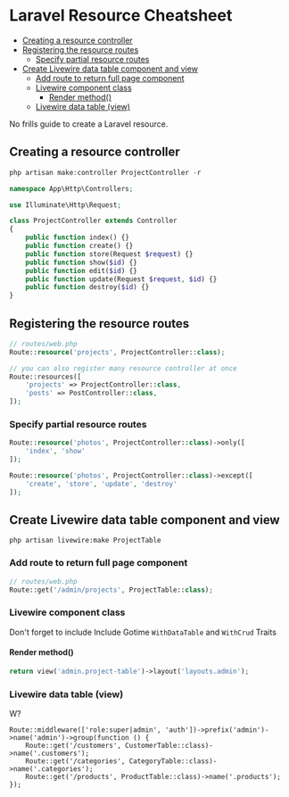 # Laravel Resource Cheatsheet

<!-- MarkdownTOC -->

- [Creating a resource controller](#creating-a-resource-controller)
- [Registering the resource routes](#registering-the-resource-routes)
    - [Specify partial resource routes](#specify-partial-resource-routes)
- [Create Livewire data table component and view](#create-livewire-data-table-component-and-view)
    - [Add route to return full page component](#add-route-to-return-full-page-component)
    - [Livewire component class](#livewire-component-class)
        - [Render method()](#render-method)
    - [Livewire data table (view)](#livewire-data-table-view)

<!-- /MarkdownTOC -->

No frills guide to create a Laravel resource.

<a id="creating-a-resource-controller"></a>
## Creating a resource controller

```php
php artisan make:controller ProjectController -r
```

```php
namespace App\Http\Controllers;

use Illuminate\Http\Request;

class ProjectController extends Controller
{
    public function index() {}
    public function create() {}
    public function store(Request $request) {}
    public function show($id) {}
    public function edit($id) {}
    public function update(Request $request, $id) {}
    public function destroy($id) {}
}
```

<a id="registering-the-resource-routes"></a>
## Registering the resource routes

```php
// routes/web.php
Route::resource('projects', ProjectController::class);

// you can also register many resource controller at once
Route::resources([
    'projects' => ProjectController::class,
    'posts' => PostController::class,
]);
```

<a id="specify-partial-resource-routes"></a>
### Specify partial resource routes

```php
Route::resource('photos', ProjectController::class)->only([
    'index', 'show'
]);

Route::resource('photos', ProjectController::class)->except([
    'create', 'store', 'update', 'destroy'
]);
```

<a id="create-livewire-data-table-component-and-view"></a>
## Create Livewire data table component and view

    php artisan livewire:make ProjectTable


<a id="add-route-to-return-full-page-component"></a>
### Add route to return full page component

```php
// routes/web.php
Route::get('/admin/projects', ProjectTable::class);
```

<a id="livewire-component-class"></a>
### Livewire component class

Don't forget to include Include Gotime `WithDataTable` and `WithCrud` Traits

<a id="render-method"></a>
#### Render method()

```php
return view('admin.project-table')->layout('layouts.admin');
```


<a id="livewire-data-table-view"></a>
### Livewire data table (view)




W?

    Route::middleware(['role:super|admin', 'auth'])->prefix('admin')->name('admin')->group(function () {
        Route::get('/customers', CustomerTable::class)->name('.customers');
        Route::get('/categories', CategoryTable::class)->name('.categories');
        Route::get('/products', ProductTable::class)->name('.products');
    });






